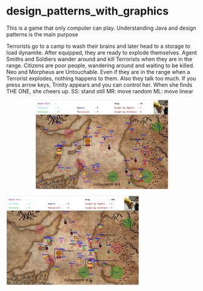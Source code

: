 # design_patterns_with_graphics
This is a game that only computer can play. Understanding Java and design patterns is the main purpose

Terrorists go to a camp to wash their brains and later head to a storage to load dynamite. After equipped, they are ready to explode themselves.
Agent Smiths and Soldiers wander around and kill Terrorists when they are in the range.
Citizens are poor people, wandering around and waiting to be killed.
Neo and Morpheus are Untouchable. Even if they are in the range when a Terrorist explodes, nothing happens to them. Also they talk too much.
If you press arrow keys, Trinity appears and you can control her. When she finds THE ONE, she cheers up.
SS: stand still
MR: move random
ML: move linear


<p align="center">
  <img src="https://github.com/mustafatunc/design_patterns_with_graphics/blob/master/ss1.jpg" width="350"/>
</p>
<p>
  <img src="https://github.com/mustafatunc/design_patterns_with_graphics/blob/master/ss2.jpg" width="350"/>
</p>

